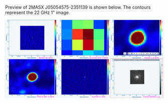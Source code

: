 Preview of 2MASX J05054575-2351139 is shown below. The contours represent the 22 GHz 1" image. 

![2MASXJ05054575-2351139.png](2MASXJ05054575-2351139.png "2MASXJ05054575-2351139")

